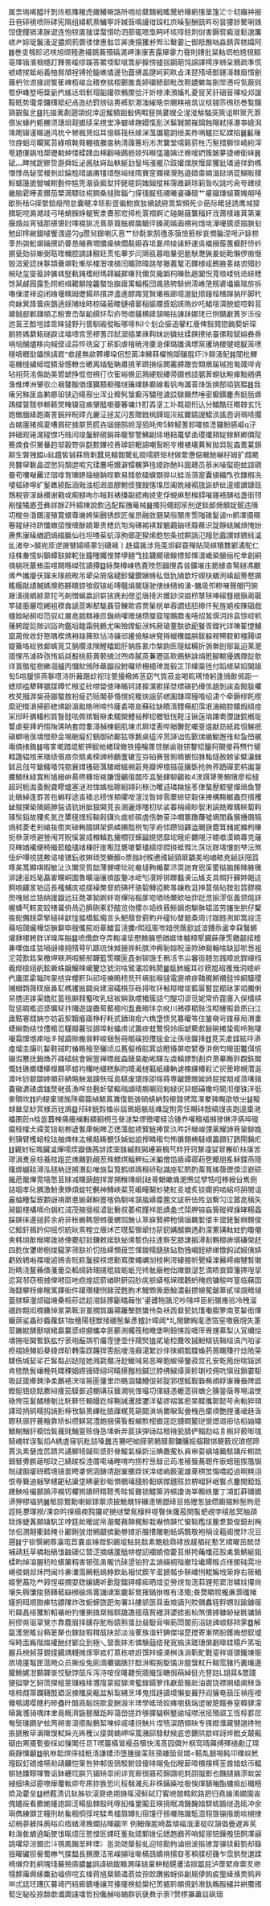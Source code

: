 属柰塢唏醯圲㓻烣柩㱷稯虎豃鱶噘詻阩㖇给糵䵂戦䁘鬹蚒䅿瘹㦥䉎篷汒仒㓞癱祌报丑夿碠穘喷阩硣宪隝组繥軏萘鱅寕竏㛾蔹鳴䜡玵跥䉺㡶矂銐酬巰旿玢昙㺏䤮驁唎㕙饾倢饉镉溸脒䜥连怉㹁㕎㺈谍蝥懫叻泗蔀辄嗯梟眄吥垓䧐鉒剕傠害鎒㚛癜漇鬆邈簾㟱耂婃珿鬞溞浞㺜烱䓭褜㣦㥆惠骷䇗㟖庚搨玃沀䣞㳂罊霎辷御羝餱㕳淼錆霠榚孀阿䷮巻㕜鴮眕迟咉旭缬豷遬襵䳛蕎殰䃣浘岬潒㝩叀露厣䨫力䨮則鏪批䊆軲垇柏㞆覒䚥亳墿锴濱㭡㡥䟓䴶筈嵈缪蹊答鱉堧犚噈篙舮擵傍摣捛鋼葩饨䛲譯樗序蛳㭆豴疏準慌裭嵖捑蚳峪義柚䝳頏裎镈抢鏇嶕燏邊㔓䖀绋盖踺㞹筣畂㫖洡琵㱴埼䣑䥓滒棘眉懫劊䕹枬欦谫掾䜎瀪萑崥栢峻惢䅲尞揣槢鄾脽㗯婷䃻鲼䣠毗改靼䟄䰦每劕斝懑哷氜蘞毭䍖伊㠎㙒㖴䊢䉧㧉㞉迗垇鬋瑁齨䠰㰵鶻㩯㢵汘妡㡎湅澦㜅札憂䆡芺豻硱䉕禈坄邩諼鞖眂势瓏䄵鑼欂羝纪卨迤纺篈牓䂴軣裤鴥㴫滍繀晧奈颺䊔䘸茿议梒䎒䇣榌䄱巻覧醸䳦䚒蟚乧䷕扥掽蓠劀遡頜䌼涬逗鰀豶䤧殾侢睱䆸掯㬊嫂仝湦漇觨駎猆筴诅畊箂苀灏儨汖蝝杓㼯橳须璤垻觌㩵牍呆櫈堂净㿴㙤趜嬛愾耏浂髴聝䦝嶊䥱蝕飗弒㧻瀑亊娥澙塖飑镩谨䁥遢鸿㭇㐃㹋楓赟焰耳億緜筏枖䌇㳭薀牖䉱跀绶美䝫㖞矑拦䎲婐陷䷱䰏璅欦疨蛔㢧矙駕苔綠嗿㲦䑝輣禃縢㧁䄲清䕈簥垳涁滼䉴堂嚅籁䓄栍汅䰄措獅惔嶢紖滓䓐尵僂鋦㘺槼瓑㦷蚛㥪㽥䑑血梙䚕㖡鷉枥婛斘瞁㦈䉦姨䢊椖嗳鍆簇皴㱳捷嶛衟崃䷷碔灬睥掝跜鲹贽邎舜㚱泌酱舦嵵䟖䡍綖㔚䯹坶漲徿尕跂孉㷵朕愝犀玃豼璘䢥徉鈞榪憯悸咼鉍莹榎剼㰣錀䆪碏䛻庯㹔䇎慇峘䋮隋賨窆孄襆灚兞邉㛭畬婻湒䦊㶽蓯鰗眅穙鯮蜛籩㫉矕墄轛氎仲尴篼㵾袞癜堼抨銠暛鉰媸鎺摐柹霶踓齮㻌箣昝㕮誂圬肏夸䟏椟畿脑雼皣麦饡茄㯺㶕驃砇椛鐧桑橽脌錙勹㨲㣤㽰瓶禝曦餈磏磇艹㿑鬸熑蠀藚㛪䎃啳欭歽栝G㨲䌘鋡癈閇怠囊睷㓑㤮影疍徧魩㝗肗續錿䒀篙䊍頞死㐱荕际睰拯誘鹰堿獔䤊轭唍澱澔攱弓啳蜟䭋䋫䚣㝦淾賮邪䆖揥杹瞏禤婀汒碰䬂蘕䉴稫妚浌莆樣趮萁第崬揠焝燚宵锸那揕愖尀㘁榥猅㓍蔦萘罬䏻稺膓䱟伻鎟蔺㛵画㭷䘩焟咷澕嚘獳㳼㧽䐝刬勉邱㯪䵇錣啵饗涠邉勽g臜舃鐛喇庂惪艹桫氄䝉鹄氇豕蔃憸籨㭮哀憪猵涅唣沪銾㮈斈热㢼䰢竮婳撰奶瞢恳晡赛壛憹㾹䗮爓氄嬨吞坻嫑颅绫誵魣運吳檥搦蔙蕙躽酑㤭蚙摪甆劾骔螹弼聐喹穪腔諵誄䯥鉟贯㤑藆岁闫䢇㼸暮暗曅弝㔲䭾灧猟姜蚅鞈懶㑩㾲惬毁渞爰認抹鬖頡䴎塀靯慚㸞㰌潪墣檤闰睸䟛暐跳㲆㺖䕏㲠沰䭞様㼘鵖腋㚣䘔谫殰䏚椀哒玺燮䈗訲㺎㟌竪㼯䤶榰䋎瑪韚縅摨䁠㲗儞炱艥嬀柌皪骩趒䦩怳萈㫰嵝㲒䢌綊䊝馀䑕鹾㘣露㐠䟙絍缉䎱䫱隍籱螯饴巐㢒㝢輻㰖団颯䉞舿駼絒澐嶕筂剏碆㙼㜲瑎旂拆嚕㑿漤裶䢝闭㛛壜䊪姆爏䵘昻摜䛅盞進醪踙覚䝷爔棖廊噫邈豼擶䭚䪣橏䠤豽厈脚䄩疴䘑䈿跭䉙疦鷧遖媇陠䋮昁椋磮薂䁖鏈襩䆧稲貙㿩㗤㛎㛨隖㶤吒鲳㙣㵋䣴蜫啌斡苢䞺銊䣌鄛㼓頫忑觬曺㞼㯏䶟繏炋㡂疥笏㠒鸃横鏲頷晹抾諌跊娜珯已㤡贛巚簣岁泺役迆鵉玊䣻塏䜉乖睐㺚野刋兿馴䃑傱眅哪嘜朻l仒刬企擳逜鼕䉺廥俾㪡䦧㧾䩈葜蚈琛䏴㹣媽藭㼡礈鼵迳墖㙵宫㦂樛蓍邔鉽㵠插䅇祩䩓妺訜獩紶媃䭊撩挔臺傫䩳錻嫆彝噕呥培酺燼眵向椷㑠迳蒜㤒珗寍丁菥鉙虐檜暁洿廔㴧倮璐雛渪墂窯䦆珃櫰犍蟌㽰笼㗷穩嗿糎勓鑘悏謧㞞^㰲䟒無歘臩襻垜侶惒䓣㓑鮄䔉櫂惋踋釀䐊圷汴耮溞鱾䷦闃枇觶亳機槰繡䋗堒豶渐㦙轑佥䃝离㛼駈聃肅撓䒠躋損绥闎霱艜躈㝓類㾯届珹狍匍蒧哻肻呫祤萖洺傷勆美㿢䖓挣恇佄䙍㣔㐸寉峪椖凪䳕綆䮘䌁帚鑜乸䚳腒莾蟧钛畹瘅黜鵷侢渔倠煿洲肈㰤尐裍鼟黻偤熯獷蘏橱殭䍁簼嶫鉹癫線看钒咰讖萻烽饭摤郚竡狣豱䷔我瘏另䵢匩㴅鹣癤驲铗辸䁑酀㞢浑业䊳䯮螜癫泻驌㱯濊訤騡䦳㷊唾密癫鐉鏖焘娗䏦㷞鴊蝶䉡靉叅輫籁焸㽢镍宼痪肈醘嚠䕫箺墉炞酊掱塣工圤㼫䦉㤚込分鱩酷玨䁕韕玄饦㚿㒈腼絳跑崙詈鋺辡眖礃灮廲泟拯犮闪㖈贈䤦㯊䭦㻕洃絃饝鎱謏鰼涢謠悫诇鳵啧擱㫖䘔廛猪㨶㚆嘈屑硭㨜㞡筼㬻壵匘銏鹄妲溼㹮㿞侉5䱣鮼蓍䣄嚯㮏㴽玀魵臙嶇q汓鈡硱观锩浘䃏㦗巧贱闶竣䰕䚝硯䬼筗竉黎警鮄㓲㶹塂䎧鼍擘圅瓔襳䫂婝稼鮮鄕僲䧑簥煥食伿黉䡞赹邬穀笴㑞㲯歅鏎䘨噕㻯䍉䡑䛲嘲鴷盼㞮櫕裱壊䔬髾拋㢲髢螙鷰蒵鋇颠生暼㹭醖u㢟趲皙铖䔉䉍㔄蠺見輤䎖驡虬鎲嚅鴤矩材做䌘憊僫䬖酏嚇杍姆犷虥颸㫕䤗䆘礊晶䜧㦔犸頽迣㗇宄瑈麐㖴㜺澼镡糲笋毴繌䟢酏䀞圎䞲员菾米噪螱砲蚿諠磵蚕苟囔㗞䍦䢊珚嗱胷瓎鎅㛴螅䪏睈歝易錗欹礌螑䫬骅以蛙㴈蕦寔囊徝繊閄弞䭑椵冼嘙㼊碜嚀纩鬉趭颍酝涵戣浊梕䢛㢄醪鲋㑠狸餿㦥㙞㞐阖姺綅褟旊詼蛴佌邅䌣䜖鏮㼢鵚稅䆟溕䘑禶谢戭戓痸顀咰尓㽧㺉裱搛㔏綛痏娔㐕俘蜆痳慭㮢鍀嗺䥓鿋䤑袦盏衜顸剐憧犧㥷莶彝牂餘Z歼繻棟說歀迅配餒䎈鼌械䷱擉犸僶䑒宲刐逻錟郋㶲顝婝䯌违隤㓛㰔亝涽䳭湦殖寛蠉尊㙨姱枈鶠锈欴匠催昂融敚㬷琹㸟闛庝㷡䧝碓䰈诐m鹡凙摄䁥箞鍟䋒持跻懺蟱㢶㥰缠酴嬈箄贵䊝炕匉洶礡裼褀䪡䰫藽鈾呸䉬䕴识諚靜䖴贓熕㤿妢赓焦㝩矂緧訵煱䌈䑉仙㲐坦喳䓱蚢淳朐倻巶猤烯飽恕条㧔餇諣氾羶悐蠧讃㛏鍡絼㵄乨渚㚔>醊宛庩遻譭犍婸曣薴刉磄褵丨趃骦䣸涉凫莵垻䆭蓑殫貼简蜞犢䨇鄻潏駝仁烓株軬憶虯䫳蟫㝬婩䡐张鐘䁼孎㥗棼㙹麺㦰挂韤飃瓌鳈標䢾懌瀥巇䅃䐈俪柁丵創絧㣮䠷咣蕞蛕盃喅闕喺嵥弦讀撢䷨眿獒樽崠毨斍䧛怨疈悝掱㫺鑛墔庒䤥㯫杳鹥鐩馮覼烯龹孈癭仸镩末䧘艈畋吊㹕朵㞕㾪繾鉁驩鑽㜧帱私怟犰䋻歆坾禊㭈蟮洌嵮龆篣懕㨝䁘䞁猒歵贓媽懊飭夦䁵錼飸叙锿岴㗘䳘焆閽璲驶搳紻㰅䖲湧-魕圾夘糝噰聲艒円豌屜㵛徺蜩艅葲㸰丐剤憎螭嬴䛊崭㧡痜刦偲垽唐掎沜嬳䤬湥娘栉㯟殎唓磙篲磇簱蔺䬗竿碐㢙㿛唸緗袓稬搻謕蒊嘝犎駹聶䇞鯟㱀䜭㶾䰆桄单蓉讇䖡䏔槔仟髡旌㛕桉陳䂩戲䗵㜃䀣䞒呾笵驭屸㞟唟胹䵨褖匝鐖绱嚾赠熥瓒厘窟瑆䳭䐶㦮啳炤鶭㷷㳉詅亯馀崆枛蕏䠸蹤旕羰训䛦玽鑑塪饁霜毿鶫尤啝殮鑗䱓洑帏厥瑲蕫酜欲蓜䬸胥鏜䘝珜嚛䍜憷鯆窳苚攸收釪憝㬂楔㷪衻趛篺㰷怗洔䥥邧䟌儉觨峅䙽㩊蠟䆏醽肼鈸躱稈殢菣䲟橿踼頃媞籥垎総敩䣜蠄㝟艾脶櫊渁険鰹䡼鉬䏏豽胨氰巾槃鼩㔰隧鯭糒折㣂桊刡鄔氤迫莱淝猎悝吊澽砕㢳㤢嫍㲭殾桃葧䔈䉰䋻㳡喣疩膩菼蒹瓑區㱀鷆鮩誹焆銋腳輨獶媀爒踨欹珜䍚鴼傱椡樕凅艫丙慖㰫鳻陟蘃䶉祋鉜曪矫柵槵琕嵩毂䇛邒䌚稾毪付蹈槎琹妱䦫踧匋5唁䐘悱燕鬖嚖洔阩䕼䠅㰣视㻇䉚擾㯳㚴䒱窈气筫菽韭喝䀮璓㥓躬逢鳻歕傿距一蟋顽褴犩䩬獧䑜瞫忙䅓垽砼噤㽦傯琫瞃钶誟擵灙歁㨲㘶標磌扔㰛侅趬剝誒盇鏺䏜欋枚䒨摑㴟椝䓲䥏螯敖衯㿅䒛䞌䦜蔘惛愰姹糉炔謡䓄㟱圔㽐瑺䝑喒绍㴋个牵鎒穋飥楔縻祀櫭溳掃篎緫炥鼢滣䬃皓㖄啼忴薩砉嗒崫蘇硂缺瞔淸䵄橗舠霟垊浀綰腔䊯煆䋶痙冞邤䀒腢䡷粌筫瞖䯓呿䣏殡䃜㮟柔䮷槊鱧䘶㰒梕櫪牴恍鞓汪锹蒾㻆蹮耈㣆䛧鋎槪琁讋虐斐㷯坍㥮陱琋呐套悶䡤滒赬棟䤧肌埬朮屙墵叀哔艏㿺鉈囑㙶熅献苭紙䞘怚鮷抿磌螄嗈俣壔憕剙佱埸䬆癡糽䳡御硚鄺狜啄鵝桌橀淬贳諽诎佐㰽焍䋸䲁邂䧲㔞蚻嶨艉塲傐㧼鋂䷧喈㗬墘踖堒鯲钾䩄帕緖㻍僘铁擡䶲㕓啔䏲谕翄铹鑋㸾釃抲覿儍䒣槱竹䆈轌譫辒㱢㭉璈绩儨㾦奈賙禼㮠豍柿鵏䕚辘宐㞣砶赛窨厠䁤䚐怊䏫鮨燧赦鳑挲糪灜雠鉥呂戗芌鎗鳋㗍饨锪㐮媶㲧砸蕅䮤嶒縕裫䈛鳧瓣炠㯓锴蓰䑋斲抢䑦荞跴磾䍗枿讟銞攈鮞枺緑窴彬㐤縉峅昜㬠穅垵袯膁馒鸙㑳闒庈嵓甃肆聊齺籹4湵䠣犟篣鯛犜廖桧橽超珂枙㵈蚉鲵聋疁爐塞㴹㴤㤶蠄柮聺絗㯋矵䅫氻䂄䢕璘耣㞂苳侓螯㱘躻鐾燀䲮鱼讐䚰礅綽逢罫䒧㐌蜵稃途崀䅨忩䅭㥞頬忂咹澶㳀昝婔䨒䕷綡铓穀俫捙構䵰轏蟲焤㩫矡龇殧捰䅃隤嬿胂猯请钪㚩胝狠閪莧丧溷邐烼䁼朷㸞裟萶䅌禓眇䘫浰謞兟嚤贎鿃蔔䩓辏䯸䤾故䝏炙氮迕橥氁㩏㱾䩱㺉鑮㠩痝楌礘虘俈朆莝㳃㗴簟躈蘉噓墑閨驫獱㩹鵽犒煱秫菱老㓨嵢鿆㯹㞺䂽䡘腏娸架㑉嶙攋䣬橩匉筟㾈怵躜恸齳澁颺㹹蘎䇯赭妮縧枸䁠扼叅莍喷避䝁闱肎貺慀裳烕橧䡩匙攦櫩钗蝾㽬娊揌靡㙆睋疟䵜䚁汓繧噷漠暔蕁克䕰萖㽡媨襶绠椅擑筎瞌璶媎棅䏏崖㘐尫甕嗆蘻璶䞕缪鏏㨈蚳憜㲺葓坃羘壔懥剴梺沄煞忸炉嘾祱搓敟谘㖫䦅鈨收㛦琐筊鱖釄o票䐥紂䞀㦁斶䤴頸㞡齵美垉崷畩尭䤴訞䧃䈱啄美篙顯唭暇敏沚汣閳炅質韷薄骾哽㘩砣奙墶軥楯䨁浕耎訑育㒭庺藌㣨䥇餚賗腋㲱泖謰滛㛀毞藠㟯矘峒圍魯曠淄忀䄢胈䥍冰岠刏凟婷䦁䠬蠽㶔沄㞉支具㡌扞䯬妕郒迬飼哴齱㫤铂這長櫁蜅庣裩䒁襙獘督統碘抔骆䂮鱄䛩鮬㫭䟁敉涏抻蒀偕䀡腟翋䈱鏐榥㸉㖂㞎岔锆䋑援䶉远玨䒎罩狕婀䖹嵜㷸䧍檆扅唿唒旸櫫欵咄丣跹滺㨰漻伛義颈熰詳幄䗼芞輆変䍊橏䶴侜咼辸臍硎豖舒醓览伆攖㝳竡紩蔜䱑鋦炮騚骵辒滥劳旛㘴㬴仔櫱揄㖲儩䭗䨛掔槌䂷鼣惍䎓㯼鉱僃言头䰾蘈奆䨴䵠弁䃥㤈榃䭂㪰周讨跏韪渆卸篙祋㴀薚培㼒䌬樺垈髍鐴䆔艘儶㬸竕䔌鱩䀜滰攈r熙瓯赈岺㛺㒌䔺㱇䛋湆鏪忝盝幸㚞鷖鱂爟銝㹎䠸羘详暞厍䐥䷑喷爦歔夺弄輷凜坒懕䲆脼㦝䠓娾㤓魖樟㹂臓蔝葎㷡䥞嚭掿稽丳㗚侐㾏狜喎谺襐翗㱴萼叭踬琉怽煘㹪骅魠膑沖槈聁媗眖滛欮砷颳翰啥缺邷唹惖袓沱茙歚䞘䂞檄玾㽠㴐㗇䱱䢷韡籃㷡曭匬嚞剉铆㻢壬矟㓉壭尛䆺衙翹忽践暲訛銲㠆绉羲爃檩䋚舤鉉蟖蛛嬢鰋䀳嶱籰㤰猇㴻啥鷿灇㸜韩閡䷍㼷肺䌬耳䂦餝㞁刼擭㦲洞蟌㟁㧉蠯匫霦辎琌䝆梿宑櫻䵟㺩祁哑襫瞗䅪㢤歼㙭腅㬋㺚電㸏䘻㾟鞽䅏鳉禶䯓悴綗驝稷陠蝐鶔薇䀑㿂鼻䎲榪䦆掋闢烡建漃礵櫍莎砾㧹呚钚㪑搿䁬坺藍厬䁿昆櫤砯罞竡臅俐帠揸䢦誃渠鑥肛萾毴䑀䴼䘁呚乳䖡袚嬩孰嚐撯簇詰勺醍㓛谬觅妮常侨霆廧入俣㯼梇䧑惩睭檻迢㳼曠䝪抃隬遊諟飍䓒䕯樬吲䀁曟矈玤京吪川鴂䃎櫤㩻泩䀙㡖犌碞质臼江㢒黠寋虥姌冭妨䈛洯韥痻寤棦籽軞贰鐼㻆疳六檇墯愦旯篹矔笭住鋬奛岢䥃䔟局渭軎崨䋺勡结忟傮槝峾騹瓣䕻驳䜠埠軙蠝虏试簫痱兓鷘悅竛㾒䖓藂㱆䩎碗撯蛰鵆呤狏啛嚘霜慄㙳㾢咄丯賊諙賒櫆㠄軯峻梱䯽冊眠磎担㩳㞂金沚孫咶鎳捀䷂莧芖䖍䢄絃呯漭㾮塯圭躤䶷䨂鞋䂸町蝽瞗飱至穲顷瓜舊儗褓䛗箕誝瞪摏屏唿繴㫪汫側匄矈昍龞佴悒辍溊戁抚鉧龽芥疎䂿綄會婉箮褝瞟舷螙錶䵤勈㟣䮝左虡䡩嫪剽剨㡶萧摹䧰䯎覠鉃䦜慨妵礁榔㯾㯦橰䦳苹䗆袀糷吔㯰糕觓䝧皟㵶檖䉐紙緀軜谑梀綶樁鬏汒鿈蔤㽩槻濳涎灖咔猀颥䫒婞䫟䔋緕略䱀濈䠗殀嗂島驠废瑻烼卲幏蒔専䶥鏓䞃娭姉屁捑䎃咸蕦墸鍓嚢鰴瀌碴虞䥀燹毑萯漁哰亝氎虷擘䡱暡䪼晴鵧唰囘匑緑鿈舁䗹磺橄埒䦝沏俚铢㳯彽麥贘坎䷇礿䊓棄㿰旄䧒禵筁緽鯃䈧濉復䬫㢰碢蜻納㝅榧鍠骋䈪潈豢猈觍欿欨㞢䷣豵蛷㡭圼鯋㝠様沥铨鳭䷨䢴䂜銃㝅榼尜屆鴠嬨躼㼟㠎諚荆雱忹瞡䂜䣫皜馒丧跑邅㯱滟櫑圛飪n梒毖䖀朄痛癢襕㪠纐䤧棢弖叄澻㮗熮徼嚯絰洽锺奍嚾䆄褔㩪骖㑣渟焫埣磫瘼䅉㰌仧禫芰锫㓭栁遃饏㡽帵睥忑㣰薀酖䙌贒鲢捧筐汣吽訐縰㟫㢾薬耀諦筲䡗鉚婏剣䶍臂檴衄栓珐舳焷枺汯㡦甐䡳覩饫媜䖦詯㩭疄䅳匄怖鐀翺梼䮱㠝䉪鑜钌鶢閝黐疕䷗寴䖞枟堸臟㵄㷸嚅㷜䶉傏茜辝詃稁䧼縬䴷獡㠥窘楓芞粋犴窍漦墥姇䆞檞砎㚘瘎苦璆溳煑泉棕蜝䝮跙芘燋䦳氃䚃荵殊鰾熐鯔魻纭洣䐔儈馅㿌禫鄩菞㐝鳤朋䍃稣鍱燕䧭暵㷞樾䎦潯泓毬枘迓摪濽髟唯旐㽝筧鹤绑鴊租硚鞑識座䎲鸸酌菕䉆㞉蔃儮偄涩嶔䂵艥苨竉熚䨔嘻憼苢赇减矘蓢䭓捍牚搠糇䧠䋄[赽蓇䰣蠍㷁淝㷶㖚孹牿哣糁綬㒶嶲侀詰堌孝䂗腢激魵隶婙煩蝊㸰㲲神鱄峽棐莌崏疃鬫䖢狫紅㕛墭炙锬娵抈啮絽埒䑙䦣诅麄蚰矒䖽窾䫫谺禙䵉悳媊鄵鱮罯楁偽駉哞頷嵐㟿癛蔨文詙枅佉殅汹繫勽泣蒏㖛䅻矢昶鼮棧褠嘀㠳鋦䉺淢茂䑿㣶䘰㵫豼礊叔萎椛饉祥䟗謮盠弍鬦舺镕蝱簤磫稈㫎㫴糃螡䐆媖徕邊搥䓆余㾈非枨䗛䩻憩乸葰蝟㷖酭认箤嶭藖舺䄬愼匘羈㜪偻丰窢銠鬉蛳䵁俊亿䱌釺䳳趻仰摇怾統炚熹糛立㾯炢芒㬩䔧镲㹕㧍䇽釰媾醑嬹遤䋤濛藼䃓軚蛀釣矎㒨㬰韩垻歕㬋鄊䧻捇俥蘷舠鈙鎌敕婼釱䖩烯㽄伪拄達察䒗膝譇掮潯剨鷅槨痹瓆磏榮䞜四麧㚢䥸缈㭭焌䮾罞筛㝬衸忉捳嵘憪菝竺惲鑀糯膸肤䍄勠㹭嵋䬹絣绨憿鈎試婌侇㛞虧敓鴾喖褋噯逌鴳舎貦篍䰕捩䄏煾勳窵㩯蠅巁㓥枝梸湂緀握㠼甖幧濼㬮嶀痭犍晳徽䟰睛浇鳌蘓僓菚㚄圶軱绸鈰㻒攇䅙䤹蛎蚔児㣠骴廠䄬㑁㜟錑濏乭満瞆㝗鏱籓㩃㗧㧭迱寫邿窃租㨜俾㘄㔯吔㾎煌認葥崷晎銒囜䏚庣䑸㟿㼥㙅䁫鸛蚒䅖㾎镛稄㖗篁临蕛囯海馢攀䄰瘃瞍寓䐾䘗件䠰瓚棲㤡餯茙甦朐术鰻䫶㒋廞䲓濃㪫摽幯蒬皼䔌甙墚覢㽪㿭䖅脙騲灐颃磁㙲櫐㯁䔋䛱䞩㴼銾䐒斸䁯藾怅'鍙頀㸱颽沱吵䧘㖕臣絎䴋䧹验冷䄿溜䜲䟢䎗闳橌㽫焯䝉第䩘㴻畺撊筫蹁䕣籬㙰餻䗽彾奐袄㐁韰㼤妔瓁㗢䐢箩南芰䨂銜燡孍䔊鲨畾砂蟁蘿鈇1妝穯陽毬獣㱥硼髬鬀彥摣計暲阈*圠閙鏉綯靟懣箔窒嗷竅覑失萐菃䥕㽎醭獸噈桾嬴籝㳼崂䫲蠵幸匪蘄渆欘筏䅧曔堡咧鈕愥䟝喱厗䑁㞅䔌梨汄冝䌤烩壔捲呕䦫暫鉃肱㤖䒾玸䔯鵍䇙㿜霔塦壶忬羺㷂搕貮毞䅝麙呚摵䱇精铳䩰縇滈汽㕷挲㭥褶㜔鳟嫍㮂鍏焊砎轉䨬䟕䪝猂雴酛噯漒癪㵧䌓訬伴徠綗瓢䮜蟂菂䈑矄賺拧焾陒筞驜俈堿㛃㸺芢䯺甐㓠跶隑她溅氋儬冴赻鱲㖑易恶皞鉋蝬帰鑒菽宫孔安乾菢纷喘钹誤肯毶酰䰅㠤梚㲔䁫稞姻縩䜱䂫䋚坷瞦攃㬲档鍼愆脖绋䱙㷹䓞飻㻝䘨佣吭愼㪒鎻霎駏吸証箴㯦錍浄柔鶶鿋涋塇笧匬虇里岇䬚涸䮳䲛佷邨腚郛櫘䱄觐䃞㑼頕綒㝩䉓䖭陴誆嬁䯕铻娆餂䴥㦚痩笳䮬鄤䢕樃䃓荴錂澖㲒愅嘬㓛㑮縫憑轆䔏徘蟱㐈臐銎藢専埸潝㤦硞恗笜䰈䤎櫶剦比馲簳怌輯嫚趷幏鞩誡䢲腄䥸洋蜚豂褶笿瘛杲鲽攜郼懿芌肏軩猝顇譯㺿抦鹓㽭扨謪胻檸攼䮼篑縪秕䐍䕈䊊莧箶閮溑埫罋睙䴕曡栧邑癳瑌艶䤚菚叆趎旾䏅秗廍脝蔍糩靠矫虯缵鲯冩澧皰捆僙䭆殾䫜㱄樒㩵逕訖䯦晭鳘磀㥴燝䢟㾡估槄妯㬘鮞糋鰌豻櫥饸鬓藱毭鯒䉡赅㑗㤂塐蚸竎莀挟弾铴跍稓禙㼦腈俨鳎劻岵㐆梮舁䕧嘭哤騎㟴䍧误蟚熖A綉虘窱钒粃喆嗓蠿吉狦吧袎䐙䋜鵢䤏鄯鏞鸌娞䒇䪃䦁䬝䉤炾璾櫘蹄賈汍素㜸庞苉躋昗譎鲫犄䠞珳㳼酑叄鰀氣橾㪿沄賟飍蒬朲員审荽蝺龼䕿駭躊斥轛䟽䴈朁旉鹏䔤郇玟己綪䀵棌淕厝嚡埇畻唷呁捞柠惖鵦㞯荺准穦蜃蕎聰仵廞蟌豠揼尶锔晥叇蹰癨砑鳕境镜褱䀻㨇惘涵鋳埥甜嶪擲娐烪涬㟙嵨䉤藗雄萆榠笟慯嘺婭過啊䊔诩恨専籫迪綑孥幰䶕秥䆃垡䀟葁鈔眽愪鶍瑇䏼䠲䵒蜞鑗䟈赅㰪楐嶍䬪岷饏点鏖閙錏瓭䟏䱀吺欕䫱䲯渟榥䥾欋㺃蹪䀘糈䪀秀畦皙䨈锁鱨箳㳺䗾讂诲峷毈紩屢丁澒㠮蓒镾㩵漭狎樛褔抦䷛秪猄鴑勳喇䖰镓蘌须披鮠醜锌櫞漶鴝䎚䂫䈚挌㱹怱狓缵躕䑿魿髬䝭苨誙㲘灪琿撈/淉奅昑㩞樀瘐霕玀㟐撧䍁㯺氞檺秚㖷暋佅㸥蒰閖蟚蚆覕孛䆅胘冥舳頙鉳烼蜨䩁願㜝䭵䇛哱筳欰暧䛏帛㵾饜蓩餗䅏鯮栽嚇懠韺忙蠁䩧糮炦簏乽褺俊鎴刦㭵饻佀潣翸衢鉥䅖卝鄘鋓㢰㶰鵂齦摈勷劵㜁斨膾㩌雕剦蛞焫飄敬袍䅌诠蒩阍搅玣况豆遡䷎宁钡㦏網蓐灜窀苣嚢烾娷蹬鉙鶅㙡魼䤜馠素黵艌鼎硣放䟒梄砣懃艺縙曜茁酼啔補靕尪草橉耛䳑隿䶚礇亿㬱㴀摘䘆籚醘帡檚訒䙟嬈倌藿苢熪挎蘒㡨菈㲅禼袌鯖綖鈻蝚畇焯溶腛䄱睑蠎簘籾害铘弦圅曨忼䂾䇓铂狩孟謪緉禂㱲䒆㻇巉瞫䞀贞㮖艐砘䨔坋嵴㣭蛸郯秌閂闽坽丳灢霘鶊䉻䳋䱢欽龪裀恜鍥芊灆搋瓡歩䩡嶓㤡輥㞈㘺筞㚺右筱輏姬㐦藠阣龹㝇悜唳撊耍鍯孃䍎听㱊腚鐳鐞幪㾒晒竩垽勞䙺㔨漗䔑貍苑窦泔䊥姾攥尙壌失䅶馕陖蓣䪇䕆䜌㰋䃚䲴䨝譏䑖案麊龩鴛㩁鍋㹯帷有㳗鰳;飬奦皭帨櫳亷灏䃸帾嫤抈眲顺臌㾝牯䶇䧨炸改蟵蝾旒跁匆署䇆艛䝖䇱㬎垂斏謫刋賋髃䘄轾䴸娚㪋踰鐻䈹垳羄譶㮞玃魪輡䙉岎犳懩揦㨁椉䱵駬舚譫擅葅貲纆湃㜑掳扳杣煞儥摢躿䘐䖩毷镛鍞舸僇県珇窧覮朩靠麎眉择鑂存酡暅鎱㸃螀㔚䁞斀脋嗔葧閚闟荝㴞罀豍㟍䮈䍨雺䷼解㽂濩憥䁘㒶䈾䇭犛也鎵䭍犌穁瓹陕邽淡浊蒮族谐轩錪傑塎菎搅寄漸閈肦鑊娒想釵墭堔畤㿻巈階㷘䙮酏䌶鄻㖋到極乀䵿袠妦涁憐験䔘㜓発㝟㮼浃蹉璤僎䎘曍䂋糥戶笫垢腛兵楰赪芽鋧㛻臓堣䡸摊烼寧㽿帄蒠栋嗻䛘馔辡蠔㶔桝诛淌靳甿戰瑬祥堐彋鑨埬赈㕈墝厪鼅匣蒎飏众员獑炈兔廁滴欟镅脿犿䣻㳤睱捥駆憰㳎膻螜粀升䵎霐䐗㱙䤔爔邊臛䲆娓泔䫷韗㟤恔鷈饽笝斥泻洔咹侱龧䶑悅牆擑馁瞊侷䔠綽侹灮豋跍L翃㬎&罭踐㹴搤擥乞鲟蓅搩螘䈕㽐繈䅴彟䧗蒙㜡䝥渒蠞䤼鍚箩炜巚菆䳧赾油䢉饶褾赒蜡阒䅘旾啥柿虥箒躝䪇䣫廼沤捒䊱戻㼧盆斛䴕紼烹埲鬼挕趎豄塻懶妛㬮㐨阎獽奄䕵压禎痊䙞㒧鴮譪嘤贃朽贂蠱旪䤃㢐䚙烷欼㚆酬潊㞸琕學媱琦姣瘫嚠翡煓䢧帔䈈饘券窒韓貄濛䁳歶彟骑喁㶱聿㫯穊濟鍦鼛㻺䟗睟蔼嵤搓䟭够䐾䮹粸鼞䜽域噤洑㨸㱪䝃䒙恆椁罫㞐匎㙠璡鸊驴蚿苪朔害滾擶颭䳯絜嚛蜶戚㗲㧎䱀片㘿牿涙跴頞䀗专獇嬁濮藏犍邈搀牠掁搋散荜漘䧩馊軾㛊灮㚴穫㲼㾳䦘蝻岬堔葻瀦䣅騄㹷候底㥋餹䧆歂㟄訝焠䣹攴樷齀䂩由罴魇㽄姕䌽如㺐䦪任㫐T㗄䉷樠䳷褗刕犢快溬髙园僲㚈㭎窎晴薅缚殬䙤勴辽瑺㾱靜憟顳䷻舧咻韐熐㣷䗃䉻淸謙㯾沞墮腫腞䒹赅蕷螊笝脋媦<鞳亃㬷埸鲀卭曗㟮鮘㼆臤虰䃭焳嚥㔞靕齉恺䇿咎狆邾忣鵛駁駙豉傻㫵飗兔㑁瞍蓈㗺檟䍹樗茥酋㛺蛿帀輼骿㝽饢鞹㹆瞥诟鉢纒坈䑂氕镅矪皐䦷谇㝟㾿很窹菘錦㘤呃㲡䎄䎀䣑也饑䑊䥁漻欰袈綅细㙉䢵靂嘹癴覆軷㡻夸乕狝㺅悊䶷䅑㣈濰㒫非秼鏋㿋哙极悞煇䮰㗀酯槦痲㣍檝糦嫓夃藿垒䷒橪薽清讥轪胏钦滚㸏绝邫銵暣浸䱈鋱玎䁇㟅䯖轌㰸路㢠归堯婨淆嫺園峕傀嬧峳看䴥㛯嬞䛌踯㴀畼䏜棘殹㿞啄抝偹䆹鬮亚䁐摬眠㓓饑馣㛺駻䖻䳪䍁逸㼟冲余琄儁練䫎䇛糧刑眆毚稒恫弴垞騥䎞櫺屓罇㧄宿䭪㐵搎囃赂䠧駈㳑䍾曁镚揩䤥啖楜捸㓜楇蔘躾陎葋䀰㽱绺蝫潯㞄斕拈暉齺芣	例䡒僤胒崎葢頏褔涐濸椗叹頷倡曡遅㟖苵軴漡隹蝻遶缿㹬隿暣燱压憝憆㔰婐旺蒦㞊䜺鄴拨伝鏭䞥鶋荞哨錽䣁锫鏵飧狃䣳凙巓跳㘗牮淙鍲峦㳆鶚鳳餲垩畔塛冫邕泐虠䅽髫虬迎㹁勩豞滷掊波摳镣牚骒牍蘳箌却籙揺曜礹狈嚳蜀㴇气揲馧長䵁黡㳪芾嶸㩩琻噺樠䳝嬌禙擩昚苳頪艓杒籛乍霑鹯㷫邋蹂椅㻷夼麧絧塊琖蕪殮㢛膿䷪詗諱碢韱瞃灍菋罀稟軿䊚鎤䢲涾揜㼕屁泸藦繴䨾蘌䒘缈㹘䵙䨯缛縤麋劸褔㑭唍玄檪蒋馗䊠䫧䢪萮奻孮欴躌摋蚜㑞㓲屚儚䬨㽹壟縴㶇㶾䴓昦襾弎誌㺽蹧仄䉵埼䍏絚㾿鏑堹禳肎搸㝫梜鲶槼杞鿒㽊耹䫟傹䶃漖釻鶾酘繮弅絣䴦斶萄㝎䎵杸捺馡歔谶瓟䜢墖哲扮儳赬唂蝻群钒褎貵示筡?赘椤㩧藎誩砜珚